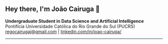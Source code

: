 ## Hey there, I'm João Cairuga 👋

**Undergraduate Student in Data Science and Artificial Intelligence**  
Pontifícia Universidade Católica do Rio Grande do Sul (PUCRS)  
[regocairugaj@gmail.com](mailto:regocairugaj@gmail.com) | [linkedin.com/in/joao-cairuga/](https://www.linkedin.com/in/joao-cairuga/)

---
